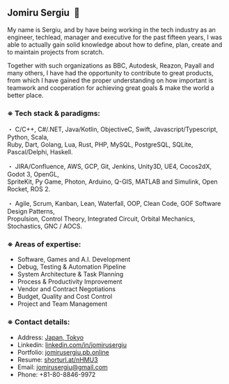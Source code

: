 ## Jomiru Sergiu &nbsp;🚀
My name is Sergiu, and by have being working in the tech industry as an engineer, techlead, manager and executive for the past fifteen years, I was able to actually gain solid knowledge about how to define, plan, create and to maintain projects from scratch.

Together with such organizations as BBC, Autodesk, Reazon, Payall and many others, I have had the opportunity to contribute to great products, from which I have gained the proper understanding on how important is teamwork and cooperation for achieving great goals & make the world a better place.

### ※ Tech stack & paradigms:
・ C/C++, C#/.NET, Java/Kotlin, ObjectiveC, 
Swift, Javascript/Typescript, Python, Scala,<br />
Ruby, Dart, Golang, Lua, Rust, PHP, MySQL, 
PostgreSQL, SQLite, Pascal/Delphi, Haskell.


・ JIRA/Confluence, AWS, GCP, Git, Jenkins, 
Unity3D, UE4, Cocos2dX, Godot 3, OpenGL,<br />
SpriteKit, Py Game, Photon, Arduino, Q-GIS,
MATLAB and Simulink, Open Rocket, ROS 2.


・ Agile, Scrum, Kanban, Lean, Waterfall, OOP,
Clean Code, GOF Software Design Patterns,<br />
Propulsion, Control Theory, Integrated Circuit,
Orbital Mechanics, Stochastics, GNC / AOCS.


### ※ Areas of expertise:

- Software, Games and A.I. Development
- Debug, Testing & Automation Pipeline
- System Architecture & Task Planning
- Process & Productivity Improvement
- Vendor and Contract Negotiations
- Budget, Quality and Cost Control
- Project and Team Management

### ※ Contact details:
- Address: [Japan, Tokyo](https://www.google.com/maps/@35.6577349,139.8613669,3a,75y,331.62h,97.17t/data=!3m6!1e1!3m4!1sH_0vRhdEg8S0SidBRaGLpA!2e0!7i16384!8i8192)
- Linkedin: [linkedin.com/in/jomirusergiu](https://linkedin.com/in/jomirusergiu)
- Portfolio: [jomirusergiu.pb.online](https://jomirusergiu.pb.online)
- Resume: [shorturl.at/nHMU3](https://shorturl.at/nHMU3)
- Email: jomirusergiu@gmail.com
- Phone: +81-80-8846-9972

<!--
**jomirusergiu/jomirusergiu** is a ✨ _special_ ✨ repository because its `README.md` (this file) appears on your GitHub profile.

Here are some ideas to get you started:

- 🔭 I’m currently working on ...
- 🌱 I’m currently learning ...
- 👯 I’m looking to collaborate on ...
- 🤔 I’m looking for help with ...
- 💬 Ask me about ...
- 📫 How to reach me: ...
- 😄 Pronouns: ...
- ⚡ Fun fact: ...
-->
